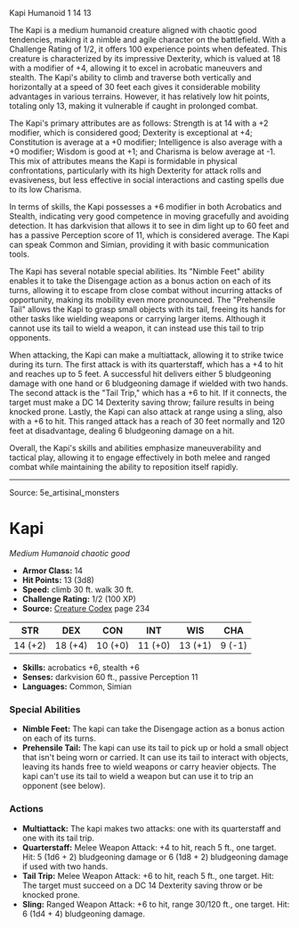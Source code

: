 <MonsterName/>Kapi</MonsterName>
<CreatureType/>Humanoid</CreatureType>
<CR/>1</CR>
<AC/>14</AC>
<HP/>13</HP>
<summary>The Kapi is a medium humanoid creature aligned with chaotic good tendencies, making it a nimble and agile character on the battlefield. With a Challenge Rating of 1/2, it offers 100 experience points when defeated. This creature is characterized by its impressive Dexterity, which is valued at 18 with a modifier of +4, allowing it to excel in acrobatic maneuvers and stealth. The Kapi's ability to climb and traverse both vertically and horizontally at a speed of 30 feet each gives it considerable mobility advantages in various terrains. However, it has relatively low hit points, totaling only 13, making it vulnerable if caught in prolonged combat.</summary>

<detail>

The Kapi's primary attributes are as follows: Strength is at 14 with a +2 modifier, which is considered good; Dexterity is exceptional at +4; Constitution is average at a +0 modifier; Intelligence is also average with a +0 modifier; Wisdom is good at +1; and Charisma is below average at -1. This mix of attributes means the Kapi is formidable in physical confrontations, particularly with its high Dexterity for attack rolls and evasiveness, but less effective in social interactions and casting spells due to its low Charisma.

In terms of skills, the Kapi possesses a +6 modifier in both Acrobatics and Stealth, indicating very good competence in moving gracefully and avoiding detection. It has darkvision that allows it to see in dim light up to 60 feet and has a passive Perception score of 11, which is considered average. The Kapi can speak Common and Simian, providing it with basic communication tools.

The Kapi has several notable special abilities. Its "Nimble Feet" ability enables it to take the Disengage action as a bonus action on each of its turns, allowing it to escape from close combat without incurring attacks of opportunity, making its mobility even more pronounced. The "Prehensile Tail" allows the Kapi to grasp small objects with its tail, freeing its hands for other tasks like wielding weapons or carrying larger items. Although it cannot use its tail to wield a weapon, it can instead use this tail to trip opponents.

When attacking, the Kapi can make a multiattack, allowing it to strike twice during its turn. The first attack is with its quarterstaff, which has a +4 to hit and reaches up to 5 feet. A successful hit delivers either 5 bludgeoning damage with one hand or 6 bludgeoning damage if wielded with two hands. The second attack is the "Tail Trip," which has a +6 to hit. If it connects, the target must make a DC 14 Dexterity saving throw; failure results in being knocked prone. Lastly, the Kapi can also attack at range using a sling, also with a +6 to hit. This ranged attack has a reach of 30 feet normally and 120 feet at disadvantage, dealing 6 bludgeoning damage on a hit.

Overall, the Kapi's skills and abilities emphasize maneuverability and tactical play, allowing it to engage effectively in both melee and ranged combat while maintaining the ability to reposition itself rapidly.</detail>



---

Source: 5e_artisinal_monsters

# Kapi

*Medium* *Humanoid* *chaotic good*

- **Armor Class:** 14
- **Hit Points:** 13 (3d8)
- **Speed:** climb 30 ft. walk 30 ft.
- **Challenge Rating:** 1/2 (100 XP)
- **Source:** [Creature Codex](https://koboldpress.com/kpstore/product/creature-codex-for-5th-edition-dnd) page 234

| STR | DEX | CON | INT | WIS | CHA |
| --- | --- | --- | --- | --- | --- |
| 14 (+2) | 18 (+4) | 10 (+0) | 11 (+0) | 13 (+1) | 9 (-1) |

- **Skills:** acrobatics +6, stealth +6
- **Senses:** darkvision 60 ft., passive Perception 11
- **Languages:** Common, Simian

### Special Abilities

- **Nimble Feet:** The kapi can take the Disengage action as a bonus action on each of its turns.
- **Prehensile Tail:** The kapi can use its tail to pick up or hold a small object that isn't being worn or carried. It can use its tail to interact with objects, leaving its hands free to wield weapons or carry heavier objects. The kapi can't use its tail to wield a weapon but can use it to trip an opponent (see below).

### Actions

- **Multiattack:** The kapi makes two attacks: one with its quarterstaff and one with its tail trip.
- **Quarterstaff:** Melee Weapon Attack: +4 to hit, reach 5 ft., one target. Hit: 5 (1d6 + 2) bludgeoning damage or 6 (1d8 + 2) bludgeoning damage if used with two hands.
- **Tail Trip:** Melee Weapon Attack: +6 to hit, reach 5 ft., one target. Hit: The target must succeed on a DC 14 Dexterity saving throw or be knocked prone.
- **Sling:** Ranged Weapon Attack: +6 to hit, range 30/120 ft., one target. Hit: 6 (1d4 + 4) bludgeoning damage.





